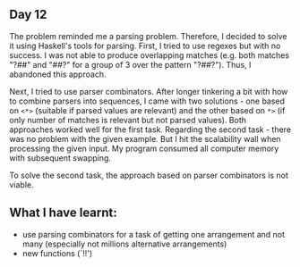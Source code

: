 ## Day 12

The problem reminded me a parsing problem. Therefore, I decided to solve it using Haskell's tools for parsing. First, I tried to use regexes but with no success. I was not able to produce overlapping matches (e.g. both matches "?##" and "##?" for a group of 3 over the pattern "?##?"). Thus, I abandoned this approach.

Next, I tried to use parser combinators. After longer tinkering a bit with how to combine parsers into sequences, I came with two solutions - one based on `<*>` (suitable if parsed values are relevant) and the other based on `*>` (if only number of matches is relevant but not parsed values). Both approaches worked well for the first task. Regarding the second task - there was no problem with the given example. But I hit the scalability wall when processing the given input. My program consumed all computer memory with subsequent swapping.

To solve the second task, the approach based on parser combinators is not viable.

## What I have learnt:

- use parsing combinators for a task of getting one arrangement and not many (especially not millions alternative arrangements)
- new functions (`!!')
